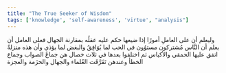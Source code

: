 ```yaml
---
title: "The True Seeker of Wisdom"
tags: ['knowledge', 'self-awareness', 'virtue', "analysis"]
---
```


 وليعلم أن على العاملِ أمورًا إذا ضيعها حكم عليه عقلُه بمقارنة الجهال فعلى العامل أن يعلم أن النَّاس مُشتركون مستوُون في الحب لما يُوَافِقُ والبغض لما يؤذي وأن هذه منزلةٌ اتفق عليها الحمقى والأكياس ثم اختلفوا بعدها في ثلاث خصال هن جماعُ الصواب وجماع الخطأ وعندهن تَفَرَّقَت العُلماء والجهال والحزَمة والعجزة
